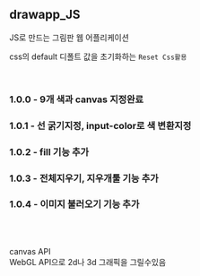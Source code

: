 ## drawapp_JS

JS로 만드는 그림판 웹 어플리케이션

css의 default 디폴트 값을 초기화하는 `Reset Css활용`

<br>

### 1.0.0 - 9개 색과 canvas 지정완료

### 1.0.1 - 선 굵기지정, input-color로 색 변환지정

### 1.0.2 - fill 기능 추가

### 1.0.3 - 전체지우기, 지우개툴 기능 추가

### 1.0.4 - 이미지 불러오기 기능 추가

<br>

<br>

canvas API  
WebGL API으로 2d나 3d 그래픽을 그릴수있음
